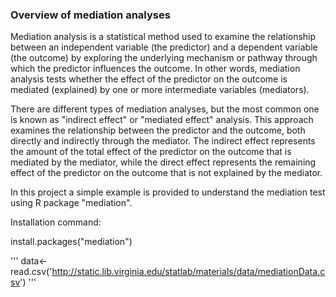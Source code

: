 
### Overview of mediation analyses

Mediation analysis is a statistical method used to examine the relationship between an independent variable (the predictor) and a dependent variable (the outcome) by exploring the underlying mechanism or pathway through which the predictor influences the outcome. In other words, mediation analysis tests whether the effect of the predictor on the outcome is mediated (explained) by one or more intermediate variables (mediators).

There are different types of mediation analyses, but the most common one is known as "indirect effect" or "mediated effect" analysis. This approach examines the relationship between the predictor and the outcome, both directly and indirectly through the mediator. The indirect effect represents the amount of the total effect of the predictor on the outcome that is mediated by the mediator, while the direct effect represents the remaining effect of the predictor on the outcome that is not explained by the mediator.

In this project a simple example is provided to understand the mediation test using R package "mediation". 


Installation command:

install.packages("mediation")

'''
data<- read.csv('http://static.lib.virginia.edu/statlab/materials/data/mediationData.csv') '''






